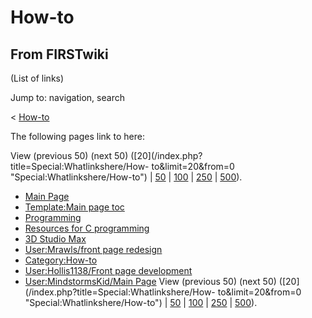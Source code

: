 # How-to

## From FIRSTwiki

(List of links)

Jump to: navigation, search

< [How-to](/index.php?title=How-to&redirect=no "How-to")

The following pages link to here:

View (previous 50) (next 50) ([20](/index.php?title=Special:Whatlinkshere/How-
to&limit=20&from=0 "Special:Whatlinkshere/How-to") | [50](/index.php?title=Special:Whatlinkshere/How-to&limit=50&from=0 "Special:Whatlinkshere/How-to") | [100](/index.php?title=Special:Whatlinkshere/How-to&limit=100&from=0 "Special:Whatlinkshere/How-to") | [250](/index.php?title=Special:Whatlinkshere/How-to&limit=250&from=0 "Special:Whatlinkshere/How-to") | [500](/index.php?title=Special:Whatlinkshere/How-to&limit=500&from=0 "Special:Whatlinkshere/How-to")).

- [Main Page](Main_Page "Main Page")
- [Template:Main page toc](Template:Main_page_toc "Template:Main page toc")
- [Programming](Programming "Programming")
- [Resources for C programming](Resources_for_C_programming "Resources for C programming")
- [3D Studio Max](3D_Studio_Max "3D Studio Max")
- [User:Mrawls/front page redesign](User:Mrawls/front_page_redesign "User:Mrawls/front page redesign")
- [Category:How-to](Category:How-to "Category:How-to")
- [User:Hollis1138/Front page development](User:Hollis1138/Front_page_development "User:Hollis1138/Front page development")
- [User:MindstormsKid/Main Page](User:MindstormsKid/Main_Page "User:MindstormsKid/Main Page") View (previous 50) (next 50) ([20](/index.php?title=Special:Whatlinkshere/How-
  to&limit=20&from=0 "Special:Whatlinkshere/How-to") | [50](/index.php?title=Special:Whatlinkshere/How-to&limit=50&from=0 "Special:Whatlinkshere/How-to") | [100](/index.php?title=Special:Whatlinkshere/How-to&limit=100&from=0 "Special:Whatlinkshere/How-to") | [250](/index.php?title=Special:Whatlinkshere/How-to&limit=250&from=0 "Special:Whatlinkshere/How-to") | [500](/index.php?title=Special:Whatlinkshere/How-to&limit=500&from=0 "Special:Whatlinkshere/How-to")).
